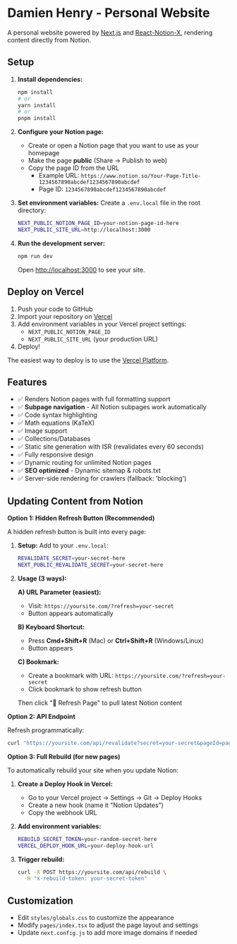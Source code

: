 # Damien Henry - Personal Website

A personal website powered by [Next.js](https://nextjs.org/) and [React-Notion-X](https://github.com/NotionX/react-notion-x), rendering content directly from Notion.

## Setup

1. **Install dependencies:**
   ```bash
   npm install
   # or
   yarn install
   # or
   pnpm install
   ```

2. **Configure your Notion page:**
   - Create or open a Notion page that you want to use as your homepage
   - Make the page **public** (Share → Publish to web)
   - Copy the page ID from the URL
     - Example URL: `https://www.notion.so/Your-Page-Title-1234567890abcdef1234567890abcdef`
     - Page ID: `1234567890abcdef1234567890abcdef`

3. **Set environment variables:**
   Create a `.env.local` file in the root directory:
   ```bash
   NEXT_PUBLIC_NOTION_PAGE_ID=your-notion-page-id-here
   NEXT_PUBLIC_SITE_URL=http://localhost:3000
   ```

4. **Run the development server:**
   ```bash
   npm run dev
   ```

   Open [http://localhost:3000](http://localhost:3000) to see your site.

## Deploy on Vercel

1. Push your code to GitHub
2. Import your repository on [Vercel](https://vercel.com)
3. Add environment variables in your Vercel project settings:
   - `NEXT_PUBLIC_NOTION_PAGE_ID`
   - `NEXT_PUBLIC_SITE_URL` (your production URL)
4. Deploy!

The easiest way to deploy is to use the [Vercel Platform](https://vercel.com/new).

## Features

- ✅ Renders Notion pages with full formatting support
- ✅ **Subpage navigation** - All Notion subpages work automatically
- ✅ Code syntax highlighting
- ✅ Math equations (KaTeX)
- ✅ Image support
- ✅ Collections/Databases
- ✅ Static site generation with ISR (revalidates every 60 seconds)
- ✅ Fully responsive design
- ✅ Dynamic routing for unlimited Notion pages
- ✅ **SEO optimized** - Dynamic sitemap & robots.txt
- ✅ Server-side rendering for crawlers (fallback: 'blocking')

## Updating Content from Notion

**Option 1: Hidden Refresh Button (Recommended)**

A hidden refresh button is built into every page:

1. **Setup:**
   Add to your `.env.local`:
   ```bash
   REVALIDATE_SECRET=your-secret-here
   NEXT_PUBLIC_REVALIDATE_SECRET=your-secret-here
   ```

2. **Usage (3 ways):**
   
   **A) URL Parameter (easiest):**
   - Visit: `https://yoursite.com/?refresh=your-secret`
   - Button appears automatically
   
   **B) Keyboard Shortcut:**
   - Press **Cmd+Shift+R** (Mac) or **Ctrl+Shift+R** (Windows/Linux)
   - Button appears
   
   **C) Bookmark:**
   - Create a bookmark with URL: `https://yoursite.com/?refresh=your-secret`
   - Click bookmark to show refresh button
   
   Then click "🔄 Refresh Page" to pull latest Notion content

**Option 2: API Endpoint**

Refresh programmatically:
```bash
curl "https://yoursite.com/api/revalidate?secret=your-secret&pageId=page-id"
```

**Option 3: Full Rebuild (for new pages)**

To automatically rebuild your site when you update Notion:

1. **Create a Deploy Hook in Vercel:**
   - Go to your Vercel project → Settings → Git → Deploy Hooks
   - Create a new hook (name it "Notion Updates")
   - Copy the webhook URL

2. **Add environment variables:**
   ```bash
   REBUILD_SECRET_TOKEN=your-random-secret-here
   VERCEL_DEPLOY_HOOK_URL=your-deploy-hook-url
   ```

3. **Trigger rebuild:**
   ```bash
   curl -X POST https://yoursite.com/api/rebuild \
     -H "x-rebuild-token: your-secret-token"
   ```

## Customization

- Edit `styles/globals.css` to customize the appearance
- Modify `pages/index.tsx` to adjust the page layout and settings
- Update `next.config.js` to add more image domains if needed

